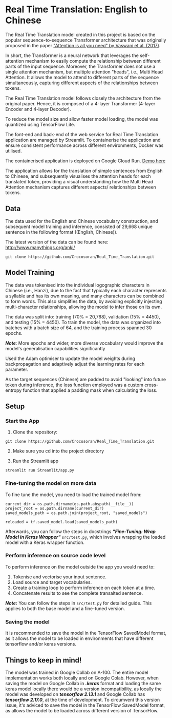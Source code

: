 # Real Time Translation: English to Chinese

The Real Time Translation model created in this project is based on the popular sequence-to-sequence Transformer architecture
that was originally proposed in the paper ["Attention is all you need" by Vaswani et al. (2017)](https://arxiv.org/abs/1706.03762).

In short, the Transformer is a neural network that leverages the self-attention mechanism to easily compute the relationship
between different parts of the input sequence. Moreover, the Transformer does not use a single attention mechanism, but 
multiple attention "heads", i.e., Multi Head Attention. It allows the model to attend to different parts of the 
sequence simultaneously, capturing different aspects of the relationships between tokens.

The Real Time Translation model follows closely the architecture from the original paper. Hence, it is composed of a 
4-layer Transformer (4-layer Encoder and 4-layer Decoder).

To reduce the model size and allow faster model loading, the model was quantized using TensorFlow Lite.

The font-end and back-end of the web service for Real Time Translation application are managed by Streamlit. 
To containerise the application and ensure consistent performance across different environments, Docker was utilised.

The containerised application is deployed on Google Cloud Run. [Demo here](https://crocosoran-app-1-2-32712861319.us-central1.run.app)

The application allows for the translation of simple sentences from English to Chinese, and subsequently 
visualises the attention heads for each translated token, providing a visual understanding how the Multi Head
Attention mechanism captures different aspects/ relationships between tokens.

## Data
The data used for the English and Chinese vocabulary construction, and subsequent model training and inference, 
consisted of 29,668 unique sentence in the following format ((English, Chinese)).

The latest version of the data can be found here: http://www.manythings.org/anki/
```
git clone https://github.com/Crocosoran/Real_Time_Translation.git
```

## Model Training
The data was tokenised into the individual logographic characters in Chinese (i.e., Hanzi), due to the fact that
typically each character represents a syllable and has its own meaning, and many characters can be combined to form words.
This also simplifies the data, by avoiding explicitly injecting multi-character relationships, allowing the model
to infer those on its own.

The data was split into: training (70% = 20,768), validation (15% = 4450), and testing (15% = 4450).
To train the model, the data was organized into batches with a batch size of 64, and the training process spanned 30 epochs.

***Note***: More epochs and wider, more diverse vocabulary would improve the model's 
generalisation capabilities significantly


Used the Adam optimiser to update the model weights during backpropagation and adaptively adjust the learning rates for each parameter.

As the target sequences (Chinese) are padded to avoid "looking" into future token during inference, 
the loss function employed was a custom cross-entropy function that applied a padding mask when calculating the loss.

## Setup
### Start the App
1. Clone the repository:
```
git clone https://github.com/Crocosoran/Real_Time_Translation.git
```
2. Make sure you cd into the project directory


3. Run the Streamlit app
```
streamlit run Streamlit/app.py
```

### Fine-tuning the model on more data
To fine tune the model, you need to load the trained model from:
```
current_dir = os.path.dirname(os.path.abspath(__file__))
project_root = os.path.dirname(current_dir)
saved_models_path = os.path.join(project_root, "saved_models")

reloaded = tf.saved_model.load(saved_models_path)
```

Afterwards, you can follow the steps in docstrings ***"Fine-Tuning: Wrap Model in Keras Wrapper"***
```src/test.py```, which involves wrapping the loaded model with a Keras wrapper function.

### Perform inference on source code level
To perform inference on the model outside the app you would need to:
1. Tokenise and vectorise your input sentence.
2. Load source and target vocabularies.
3. Create a training loop to perform inference on each token at a time.
4. Concatenate results to see the complete transalted sentence.

***Note:*** You can follow the steps in ```src/test.py``` for detailed guide. This applies to both the base
model and a fine-tuned version.
### Saving the model 
It is recommended to save the model in the TensorFlow SavedModel format, as it allows the model to be loaded 
in environments that have different tensorflow and/or keras versions.

## Things to keep in mind!
The model was trained in Google Collab on A-100. The entire model implementation works both locally and
on Google Colab. However, when saving the model on Google Collab in ***.keras*** format and loading the same
keras model locally there would be a version incompatibility, as locally the model was developed on
***tensorflow 2.13.1*** and Google Collab has ***tensorflow 2.17.0***, at the time of development. To circumvent 
this version issue, it's adviced to save the model in the TensorFlow SavedModel format, as allows the model
to be loaded across different version of TensorFlow.

